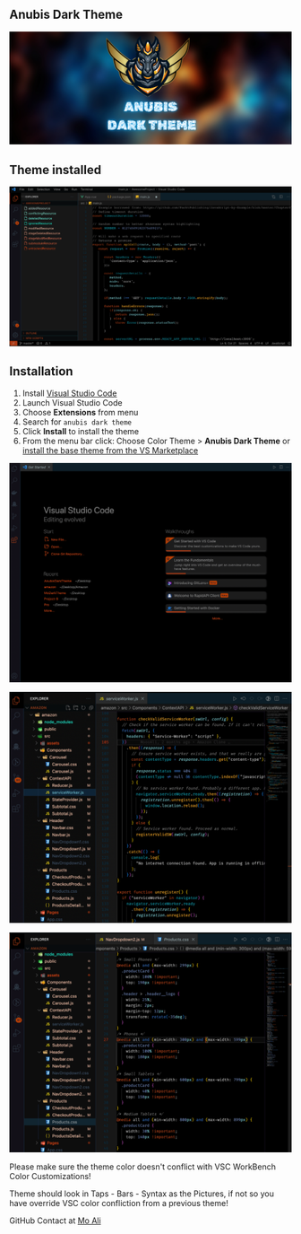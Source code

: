## Anubis Dark Theme

![Sky Blue Orange Noen White colour scheme](banner.png)

## Theme installed

![How Theme Looks installed](theme.png)


## Installation

1.  Install [Visual Studio Code](https://code.visualstudio.com/)
2.  Launch Visual Studio Code
3.  Choose **Extensions** from menu
4.  Search for `anubis dark theme`
5.  Click **Install** to install the theme
6.  From the menu bar click: Choose Color Theme > **Anubis Dark Theme**
or [install the base theme from the VS Marketplace](https://marketplace.visualstudio.com/items?itemName=MoAli.anubis-dark-theme)

![How Theme Looks installed](1.png)

![How Theme Looks installed](2.png)

![How Theme Looks installed](3.png)

Please make sure the theme color doesn't conflict with VSC WorkBench Color Customizations!

Theme should look in Taps - Bars - Syntax as the Pictures, if not so you have override VSC color confliction from a previous theme!

GitHub Contact at [Mo Ali](https://github.com/devMoAli)
